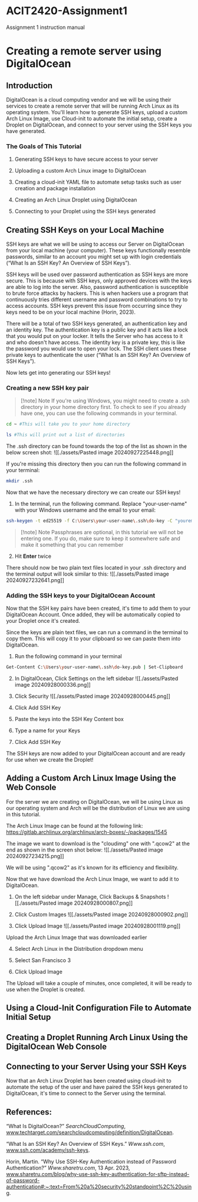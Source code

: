 # ACIT2420-Assignment1
Assignment 1 instruction manual

# Creating a remote server using DigitalOcean

## Introduction

DigitalOcean is a cloud computing vendor and we will be using their services to create a remote server that will be running Arch Linux as its operating system. You'll learn how to generate SSH keys, upload a custom Arch Linux Image, use Cloud-init to automate the initial setup, create a Droplet on DigitalOcean, and connect to your server using the SSH keys you have generated. 

### The Goals of This Tutorial
1. Generating SSH keys to have secure access to your server

2. Uploading a custom Arch Linux image to DigitalOcean

3. Creating a cloud-init YAML file to automate setup tasks such as user creation and package installation

4. Creating an Arch Linux Droplet using DigitalOcean

5. Connecting to your Droplet using the SSH keys generated

## Creating SSH Keys on your Local Machine

SSH keys are what we will be using to access our Server on DigitalOcean from your local machine (your computer). These keys functionally resemble passwords, similar to an account you might set up with login credentials (“What Is an SSH Key? An Overview of SSH Keys”). 

SSH keys will be used over password authentication as SSH keys are more secure. This is because with SSH keys, only approved devices with the keys are able to log into the server. Also, password authentication is susceptible to brute force attacks by hackers. This is when hackers use a program that continuously tries different username and password combinations to try to access accounts. SSH keys prevent this issue from occurring since they keys need to be on your local machine (Horin, 2023).  

There will be a total of two SSH keys generated, an authentication key and an identity key. The authentication key is a public key and it acts like a lock that you would put on your locker. It tells the Server who has access to it and who doesn't have access. The identity key is a private key, this is like the password you would use to open your lock. The SSH client uses these private keys to authenticate the user (“What Is an SSH Key? An Overview of SSH Keys”).

Now lets get into generating our SSH keys!

### Creating a new SSH key pair

>[!note] Note
>If you're using Windows, you might need to create a .ssh directory in your home directory first. To check to see if you already have one, you can use the following commands in your terminal.

```sh
cd ~ #This will take you to your home directory

ls #This will print out a list of directories
```

The .ssh directory can be found towards the top of the list as shown in the below screen shot:
![[./assets/Pasted image 20240927225448.png]]

If you're missing this directory then you can run the following command in your terminal:
```sh
mkdir .ssh
```

Now that we have the necessary directory we can create our SSH keys!

1. In the terminal, run the following command. 
Replace "your-user-name" with your Windows username and the email to your email:
```sh
ssh-keygen -t ed25519 -f C:\Users\your-user-name\.ssh\do-key -C "youremail@email.com"
```

>[!note] Note
>Passphrases are optional, in this tutorial we will not be entering one. If you do, make sure to keep it somewhere safe and make it something that you can remember

2. Hit **Enter** twice

 There should now be two plain text files located in your .ssh directory and the terminal output will look similar to this:
 ![[./assets/Pasted image 20240927232641.png]]

### Adding the SSH keys to your DigitalOcean Account

Now that the SSH key pairs have been created, it's time to add them to your DigitalOcean Account. Once added, they will be automatically copied to your Droplet once it's created.

Since the keys are plain text files, we can run a command in the terminal to copy them. This will copy it to your clipboard so we can paste them into DigitalOcean.

1. Run the following command in your terminal
```sh
Get-Content C:\Users\your-user-name\.ssh\do-key.pub | Set-Clipboard
```

2. In DigitalOcean, Click Settings on the left sidebar
![[./assets/Pasted image 20240928000336.png]]
3. Click Security
![[./assets/Pasted image 20240928000445.png]]
4. Click Add SSH Key

5. Paste the keys into the SSH Key Content box

6. Type a name for your Keys

7. Click Add SSH Key

The SSH keys are now added to your DigitalOcean account and are ready for use when we create the Droplet!
## Adding a Custom Arch Linux Image Using the Web Console

For the server we are creating on DigitalOcean, we will be using Linux as our operating system and Arch will be the distribution of Linux we are using in this tutorial. 

The Arch Linux Image can be found at the following link:
https://gitlab.archlinux.org/archlinux/arch-boxes/-/packages/1545

The image we want to download is the "cloudimg" one with ".qcow2" at the end as shown in the screen shot below:
![[./assets/Pasted image 20240927234215.png]]

We will be using ".qcow2" as it's known for its efficiency and flexibility.

Now that we have download the Arch Linux Image, we want to add it to DigitalOcean.

1. On the left sidebar under Manage, Click Backups & Snapshots
![[./assets/Pasted image 20240928000807.png]]

2. Click Custom Images
![[./assets/Pasted image 20240928000902.png]]

3. Click Upload Image
![[./assets/Pasted image 20240928001119.png]]

Upload the Arch Linux Image that was downloaded earlier

4. Select Arch Linux in the Distribution dropdown menu

5. Select San Francisco 3

6. Click Upload Image

The Upload will take a couple of minutes, once completed, it will be ready to use when the Droplet is created.

## Using a Cloud-Init Configuration File to Automate Initial Setup

## Creating a Droplet Running Arch Linux Using the DigitalOcean Web Console

## Connecting to your Server Using your SSH Keys

Now that an Arch Linux Droplet has been created using cloud-init to automate the setup of the user and have paired the SSH keys generated to DigitalOcean, it's time to connect to the Server using the terminal.


## References:

“What Is DigitalOcean?” _SearchCloudComputing_, 
	www.techtarget.com/searchcloudcomputing/definition/DigitalOcean.
	
“What Is an SSH Key? An Overview of SSH Keys.” _Www.ssh.com_, www.ssh.com/academy/ssh-keys.

Horin, Martin. “Why Use SSH-Key Authentication instead of Password Authentication?” _Www.sharetru.com_, 13 Apr. 2023, www.sharetru.com/blog/why-use-ssh-key-authentication-for-sftp-instead-of-password-authentication#:~:text=From%20a%20security%20standpoint%2C%20using.
